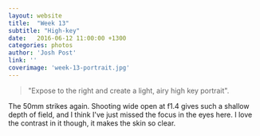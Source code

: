 ```yaml
---
layout: website
title:  "Week 13"
subtitle: "High-key"
date:   2016-06-12 11:00:00 +1300
categories: photos
author: 'Josh Post'
link: ''
coverimage: 'week-13-portrait.jpg'
---
```


> "Expose to the right and create a light, airy high key portrait".

The 50mm strikes again. Shooting wide open at f1.4 gives such a shallow depth of field, and I think I've just missed the focus in the eyes here. I love the contrast in it though, it makes the skin so clear.